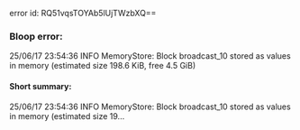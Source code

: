 error id: RQ51vqsTOYAb5lUjTWzbXQ==
### Bloop error:

25/06/17 23:54:36 INFO MemoryStore: Block broadcast_10 stored as values in memory (estimated size 198.6 KiB, free 4.5 GiB)
#### Short summary: 

25/06/17 23:54:36 INFO MemoryStore: Block broadcast_10 stored as values in memory (estimated size 19...